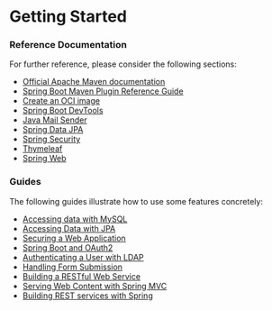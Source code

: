 # Getting Started

### Reference Documentation
For further reference, please consider the following sections:

* [Official Apache Maven documentation](https://maven.apache.org/guides/index.html)
* [Spring Boot Maven Plugin Reference Guide](https://docs.spring.io/spring-boot/docs/3.0.12-SNAPSHOT/maven-plugin/reference/html/)
* [Create an OCI image](https://docs.spring.io/spring-boot/docs/3.0.12-SNAPSHOT/maven-plugin/reference/html/#build-image)
* [Spring Boot DevTools](https://docs.spring.io/spring-boot/docs/3.0.12-SNAPSHOT/reference/htmlsingle/index.html#using.devtools)
* [Java Mail Sender](https://docs.spring.io/spring-boot/docs/3.0.12-SNAPSHOT/reference/htmlsingle/index.html#io.email)
* [Spring Data JPA](https://docs.spring.io/spring-boot/docs/3.0.12-SNAPSHOT/reference/htmlsingle/index.html#data.sql.jpa-and-spring-data)
* [Spring Security](https://docs.spring.io/spring-boot/docs/3.0.12-SNAPSHOT/reference/htmlsingle/index.html#web.security)
* [Thymeleaf](https://docs.spring.io/spring-boot/docs/3.0.12-SNAPSHOT/reference/htmlsingle/index.html#web.servlet.spring-mvc.template-engines)
* [Spring Web](https://docs.spring.io/spring-boot/docs/3.0.12-SNAPSHOT/reference/htmlsingle/index.html#web)

### Guides
The following guides illustrate how to use some features concretely:

* [Accessing data with MySQL](https://spring.io/guides/gs/accessing-data-mysql/)
* [Accessing Data with JPA](https://spring.io/guides/gs/accessing-data-jpa/)
* [Securing a Web Application](https://spring.io/guides/gs/securing-web/)
* [Spring Boot and OAuth2](https://spring.io/guides/tutorials/spring-boot-oauth2/)
* [Authenticating a User with LDAP](https://spring.io/guides/gs/authenticating-ldap/)
* [Handling Form Submission](https://spring.io/guides/gs/handling-form-submission/)
* [Building a RESTful Web Service](https://spring.io/guides/gs/rest-service/)
* [Serving Web Content with Spring MVC](https://spring.io/guides/gs/serving-web-content/)
* [Building REST services with Spring](https://spring.io/guides/tutorials/rest/)


